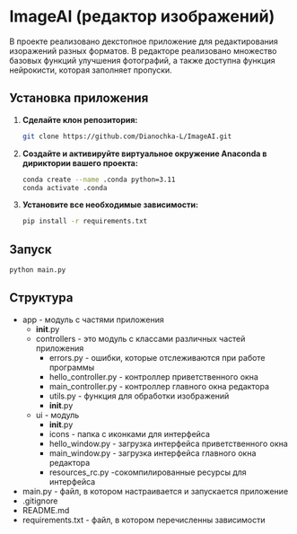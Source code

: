 # ImageAI (редактор изображений)

В проекте реализовано декстопное приложение для редактирования изоражений разных форматов.
В редакторе реализовано множество базовых функций улучшения фотографий, а также доступна функция нейрокисти, которая заполняет пропуски.

## Установка приложения

1) **Сделайте клон репозитория:**

    ```bash
    git clone https://github.com/Dianochka-L/ImageAI.git
    ```

2) **Создайте и активируйте виртуальное окружение Anaconda в дириктории вашего проекта:**

    ```bash
    conda create --name .conda python=3.11
    conda activate .conda
    ```

3) **Установите все необходимые зависимости:**

    ```bash
    pip install -r requirements.txt
    ```

## Запуск

```bash
python main.py
```

## Структура

- app - модуль с частями приложения
    + __init__.py
    + controllers - это модуль с классами различных частей приложения
        - errors.py - ошибки, которые отслеживаются при работе программы
        - hello_controller.py - контроллер приветственного окна
        - main_controller.py - контроллер главного окна редактора
        - utils.py - функция для обработки изображений
        - __init__.py
    + ui - модуль
        - __init__.py
        - icons - папка с иконками для интерфейса
        - hello_window.py - загрузка интерфейса приветственного окна
        - main_window.py - загрузка интерфейса главного окна редактора
        - resources_rc.py -сокомпилированные ресурсы для интерфейса
- main.py - файл, в котором настраивается и запускается приложение
- .gitignore
- README.md
- requirements.txt - файл, в котором перечисленны зависимости
